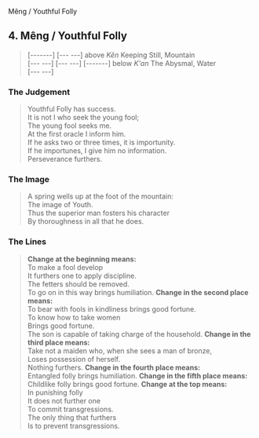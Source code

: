 Mêng / Youthful Folly
## 4. Mêng / Youthful Folly
> [-------]
> [--- ---] above _Kên_ Keeping Still, Mountain  
> [--- ---]
> [--- ---]
> [-------] below _K'an_ The Abysmal, Water  
> [--- ---]
### The Judgement
> Youthful Folly has success.  
 It is not I who seek the young fool;  
 The young fool seeks me.  
 At the first oracle I inform him.  
 If he asks two or three times, it is importunity.  
 If he importunes, I give him no information.  
 Perseverance furthers.
### The Image
> A spring wells up at the foot of the mountain:  
 The image of Youth.  
 Thus the superior man fosters his character  
 By thoroughness in all that he does.
### The Lines

 > **Change at the beginning means:**  
 To make a fool develop  
 It furthers one to apply discipline.  
 The fetters should be removed.  
 To go on in this way brings humiliation.
 > **Change in the second place means:**  
 To bear with fools in kindliness brings good fortune.  
 To know how to take women  
 Brings good fortune.  
 The son is capable of taking charge of the household.
 > **Change in the third place means:**  
 Take not a maiden who, when she sees a man of bronze,  
 Loses possession of herself.  
 Nothing furthers.
 > **Change in the fourth place means:**  
 Entangled folly brings humiliation.
 > **Change in the fifth place means:**  
 Childlike folly brings good fortune.
 > **Change at the top means:**  
 In punishing folly  
 It does not further one  
 To commit transgressions.  
 The only thing that furthers  
 Is to prevent transgressions.



